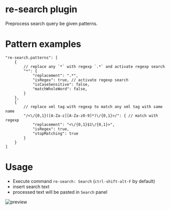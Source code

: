 # re-search plugin

Preprocess search query be given patterns.

# Pattern examples

```json5
"re-search.patterns": [
	{
		// replace any `*` with regexp `.*` and activate regexp search
		"*": {
			"replacement": ".*",
			"isRegex": true, // activate regexp search
			"isCaseSensitive": false,
			"matchWholeWord": false,
		}
	},
	{
		// replace xml tag with regexp to match any xml tag with same name
		"/<\/{0,1}([A-Za-z][A-Za-z0-9]*)\/{0,1}>/": { // match with regexp
			"replacement": "<\/{0,1}$1\/{0,1}>",
			"isRegex": true,
			"stopMatching": true
		}
	}
]
```

# Usage

- Execute command `re-search: Search` (`ctrl-shift-alt-F` by default)
- insert search text
- processed text will be pasted in `Search` panel


![preview](https://raw.githubusercontent.com/profelis/re-search/master/preview.gif)
